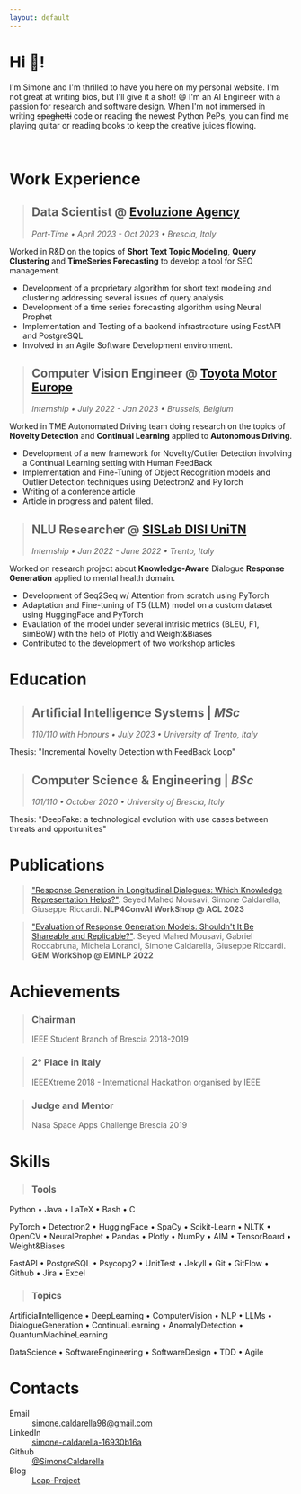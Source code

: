 ```yaml
---
layout: default
---
```


# Hi 🖖! 
I'm Simone and I'm thrilled to have you here on my personal website. I'm not great at writing bios, but I'll give it a shot! 😄 I'm an AI Engineer with a passion for research and software design. When I'm not immersed in writing ~~spaghetti~~ code or reading the newest Python PePs, you can find me playing guitar or reading books to keep the creative juices flowing.

<br>

# Work Experience

> ## Data Scientist @ [Evoluzione Agency](https://evoluzione.agency)
>  *Part-Time • April 2023 - Oct 2023 • Brescia, Italy*

Worked in R&D on the topics of **Short Text Topic Modeling**, **Query Clustering** and **TimeSeries Forecasting** to develop a tool for SEO management. <br>

* Development of a proprietary algorithm for short text modeling and clustering addressing several issues of query analysis
* Development of a time series forecasting algorithm using Neural Prophet
* Implementation and Testing of a backend infrastracture using FastAPI and PostgreSQL
* Involved in an Agile Software Development environment.

> ## Computer Vision Engineer @ [Toyota Motor Europe](https://www.toyota-europe.com)
> *Internship • July 2022 - Jan 2023 • Brussels, Belgium*

Worked in TME Autonomated Driving team doing research on the topics of **Novelty Detection** and **Continual Learning** applied to **Autonomous Driving**. <br>

* Development of a new framework for Novelty/Outlier Detection involving a Continual Learning setting with Human FeedBack
* Implementation and Fine-Tuning of Object Recognition models and Outlier Detection techniques using Detectron2 and PyTorch
* Writing of a conference article
* Article in progress and patent filed.

> ## NLU Researcher @ [SISLab DISI UniTN](https://sisl.disi.unitn.it)
> *Internship • Jan 2022 - June 2022 • Trento, Italy*

Worked on research project about **Knowledge-Aware** Dialogue **Response Generation** applied to mental health domain. <br>

* Development of Seq2Seq w/ Attention from scratch using PyTorch
* Adaptation and Fine-tuning of T5 (LLM) model on a custom dataset using HuggingFace and PyTorch
* Evaulation of the model under several intrisic metrics (BLEU, F1, simBoW) with the help of Plotly and Weight\&Biases
* Contributed to the development of two workshop articles

# Education

> ## Artificial Intelligence Systems | *MSc*
> *110/110 with Honours • July 2023 • University of Trento, Italy*

Thesis: "Incremental Novelty Detection with FeedBack Loop"

> ## Computer Science & Engineering | *BSc*
> *101/110 • October 2020 • University of Brescia, Italy*

Thesis: "DeepFake: a technological evolution with use cases between threats and opportunities"

# Publications


> ["Response Generation in Longitudinal Dialogues: Which Knowledge Representation Helps?"](https://aclanthology.org/2023.nlp4convai-1.1.pdf). Seyed Mahed Mousavi, Simone Caldarella, Giuseppe Riccardi. **NLP4ConvAI WorkShop @ ACL 2023**

> ["Evaluation of Response Generation Models: Shouldn't It Be Shareable and Replicable?"](https://aclanthology.org/2022.gem-1.12.pdf). Seyed Mahed Mousavi, Gabriel Roccabruna, Michela Lorandi, Simone Caldarella, Giuseppe Riccardi. **GEM WorkShop @ EMNLP 2022**

# Achievements

> ### Chairman
> IEEE Student Branch of Brescia 2018-2019

> ### 2° Place in Italy
> IEEEXtreme 2018 - International Hackathon organised by IEEE

> ### Judge and Mentor
> Nasa Space Apps Challenge Brescia 2019

# Skills

> ### Tools

Python • Java • LaTeX • Bash • C <br>

PyTorch • Detectron2 • HuggingFace • SpaCy • Scikit-Learn • NLTK • OpenCV • NeuralProphet • Pandas • Plotly • NumPy • AIM • TensorBoard • Weight&Biases <br> 

FastAPI • PostgreSQL • Psycopg2 • UnitTest • Jekyll • Git • GitFlow • Github • Jira • Excel

> ### Topics

ArtificialIntelligence • DeepLearning • ComputerVision • NLP • LLMs • DialogueGeneration • ContinualLearning • AnomalyDetection • QuantumMachineLearning <br>

DataScience •  SoftwareEngineering • SoftwareDesign • TDD • Agile

# Contacts
<dl>
<dt>Email</dt>
<dd><a href= "mailto:simone.caldarella98@gmail.com">simone.caldarella98@gmail.com</a></dd>
<dt>LinkedIn</dt>
<dd><a href= "https://www.linkedin.com/in/simone-caldarella-16930b16a/">simone-caldarella-16930b16a</a></dd>
<dt>Github</dt>
<dd><a href= "https://github.com/SimoneCaldarella/">@SimoneCaldarella</a></dd>
<dt>Blog</dt>
<dd><a href= "https://lifeofaprocrastinator.blog/">Loap-Project</a></dd>
</dl>

<!---

# Projects

<div class="polaroid">
<img src="./assets/img/undermant3.jpg" style="width:100%;">
</div>



<head>
<style>
<link rel="stylesheet" href="/assets/css/logo.css">
</style>
</head>



<div class="polaroid">
<a href="./another-page.html">
      <span class="link"></span>

  <div class="container">
  <p> Test project 1</p>
  </div>
  </a>
</div>
--->


